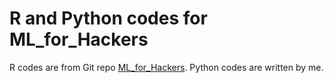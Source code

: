 # R and Python codes for ML_for_Hackers

R codes are from Git repo [ML_for_Hackers](https://github.com/johnmyleswhite/ML_for_Hackers). Python codes are written by me.

